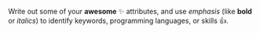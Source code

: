 Write out some of your **awesome** :sparkles: attributes, and use _emphasis_ (like **bold** or _italics_) to identify keywords, programming languages, or skills :+1:. 
